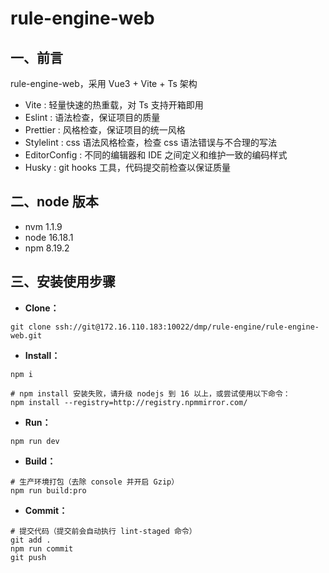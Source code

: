 # rule-engine-web

## 一、前言

rule-engine-web，采用 Vue3 + Vite + Ts 架构

- Vite : 轻量快速的热重载，对 Ts 支持开箱即用
- Eslint : 语法检查，保证项目的质量
- Prettier : 风格检查，保证项目的统一风格
- Stylelint : css 语法风格检查，检查 css 语法错误与不合理的写法
- EditorConfig : 不同的编辑器和 IDE 之间定义和维护一致的编码样式
- Husky : git hooks 工具，代码提交前检查以保证质量

## 二、node 版本

- nvm 1.1.9
- node 16.18.1
- npm 8.19.2

## 三、安装使用步骤

- **Clone：**

```text
git clone ssh://git@172.16.110.183:10022/dmp/rule-engine/rule-engine-web.git
```

- **Install：**

```text
npm i

# npm install 安装失败，请升级 nodejs 到 16 以上，或尝试使用以下命令：
npm install --registry=http://registry.npmmirror.com/
```

- **Run：**

```text
npm run dev
```

- **Build：**

```text
# 生产环境打包（去除 console 并开启 Gzip）
npm run build:pro
```

- **Commit：**

```text
# 提交代码（提交前会自动执行 lint-staged 命令）
git add .
npm run commit
git push
```
